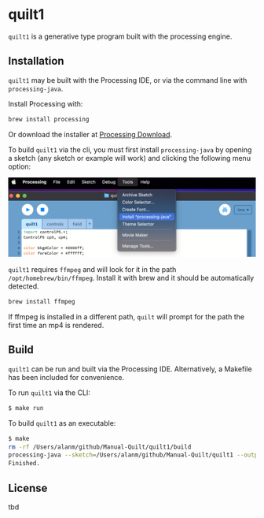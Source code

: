 # quilt1

`quilt1` is a generative type program built with the processing engine.

## Installation

`quilt1` may be built with the Processing IDE, or via the command line
with `processing-java`. 

Install Processing with:

```bash
brew install processing
```

Or download the installer at [Processing Download](https://processing.org/download).

To build `quilt1` via the cli, you must first install `processing-java` by opening a 
sketch (any sketch or example will work) and clicking the following menu option:

![install processing-java](./assets/processing-java.png)

`quilt1` requires `ffmpeg` and will look for it in the path `/opt/homebrew/bin/ffmpeg`.
Install it with brew and it should be automatically detected.

```bash
brew install ffmpeg
```

If ffmpeg is installed in a different path, `quilt` will prompt for the path the first
time an mp4 is rendered.

## Build

`quilt1` can be run and built via the Processing IDE. Alternatively, a Makefile has been included for convenience. 

To run `quilt1` via the CLI:
```bash
$ make run
```

To build `quilt1` as an executable:
```bash
$ make
rm -rf /Users/alanm/github/Manual-Quilt/quilt1/build
processing-java --sketch=/Users/alanm/github/Manual-Quilt/quilt1 --output=/Users/alanm/github/Manual-Quilt/quilt1/build --force --export
Finished.
```

## License

tbd
